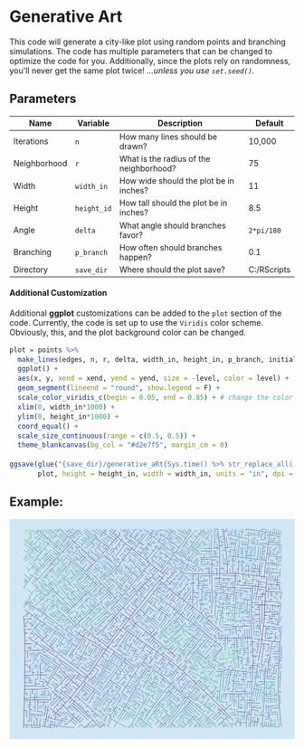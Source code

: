 # Generative Art

This code will generate a city-like plot using random points and branching simulations. The code has multiple parameters that can be changed to optimize the code for you. Additionally, since the plots rely on randomness, you'll never get the same plot twice! *...unless you use `set.seed()`.*

## Parameters

|Name        | Variable   | Description                            | Default    |
|------------|------------|----------------------------------------|------------|
|Iterations  | `n`        | How many lines should be drawn?        | 10,000     |
|Neighborhood| `r`        | What is the radius of the neighborhood?| 75         |
|Width       | `width_in` | How wide should the plot be in inches? | 11         |
|Height      | `height_id`| How tall should the plot be in inches? | 8.5        |
|Angle       | `delta`    | What angle should branches favor?      | `2*pi/180` |
|Branching   | `p_branch` | How often should branches happen?      | 0.1        |
|Directory   | `save_dir` | Where should the plot save?            | C:/RScripts|

#### Additional Customization

Additional **ggplot** customizations can be added to the `plot` section of the code. Currently, the code is set up to use the `Viridis` color scheme. Obviously, this, and the plot background color can be changed.

```r
plot = points %>%
  make_lines(edges, n, r, delta, width_in, height_in, p_branch, initial_pts) %>%
  ggplot() +
  aes(x, y, xend = xend, yend = yend, size = -level, color = level) +
  geom_segment(lineend = "round", show.legend = F) +
  scale_color_viridis_c(begin = 0.05, end = 0.85) + # change the color if you want
  xlim(0, width_in*1000) +
  ylim(0, height_in*1000) +
  coord_equal() +
  scale_size_continuous(range = c(0.5, 0.5)) +
  theme_blankcanvas(bg_col = "#d2e7f5", margin_cm = 0)

ggsave(glue("{save_dir}/generative_aRt{Sys.time() %>% str_replace_all(' ',  '_')}"),
       plot, height = height_in, width = width_in, units = "in", dpi = 700)
```

## Example:

![](https://github.com/andrewargeros/generative-art/blob/main/Example/wall_art_color2.png?raw=true)
